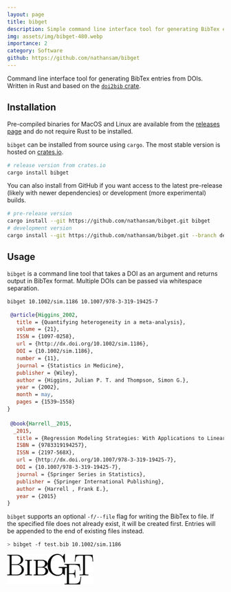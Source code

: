 ```yaml
---
layout: page
title: bibget
description: Simple command line interface tool for generating BibTex entries from DOIs
img: assets/img/bibget-480.webp
importance: 2
category: Software
github: https://github.com/nathansam/bibget
---
```



Command line interface tool for generating BibTex entries from DOIs. Written in 
Rust and based on the [`doi2bib` crate](https://crates.io/crates/doi2bib).  

<h2 class = "subheading"> Installation </h2>

Pre-compiled binaries for MacOS and Linux are available from the
[releases page](https://github.com/nathansam/bibget/releases) and do not require
Rust to be installed. 

`bibget` can be installed from source using `cargo`. The most stable version is
hosted on [crates.io](https://crates.io/crates/bibget).

``` bash
# release version from crates.io
cargo install bibget 
```

You can also install from GitHub if you want access to the latest pre-release
(likely with newer dependencies) or development (more experimental) builds.

``` bash
# pre-release version
cargo install --git https://github.com/nathansam/bibget.git bibget 
# development version 
cargo install --git https://github.com/nathansam/bibget.git --branch dev bibget 
```

<h2 class = "subheading"> Usage </h2>

`bibget` is a command line tool that takes a DOI as an argument and returns
output in BibTex format. Multiple DOIs can be passed via whitespace separation.

``` bash
bibget 10.1002/sim.1186 10.1007/978-3-319-19425-7
```

``` bibtex
 @article{Higgins_2002,
   title = {Quantifying heterogeneity in a meta‐analysis},
   volume = {21},
   ISSN = {1097-0258},
   url = {http://dx.doi.org/10.1002/sim.1186},
   DOI = {10.1002/sim.1186},
   number = {11},
   journal = {Statistics in Medicine},
   publisher = {Wiley},
   author = {Higgins, Julian P. T. and Thompson, Simon G.},
   year = {2002},
   month = may,
   pages = {1539–1558}
}

 @book{Harrell__2015,
  _2015,
   title = {Regression Modeling Strategies: With Applications to Linear Models, Logistic and Ordinal Regression, and Survival Analysis},
   ISBN = {9783319194257},
   ISSN = {2197-568X},
   url = {http://dx.doi.org/10.1007/978-3-319-19425-7},
   DOI = {10.1007/978-3-319-19425-7},
   journal = {Springer Series in Statistics},
   publisher = {Springer International Publishing},
   author = {Harrell , Frank E.},
   year = {2015}
}
```

`bibget` supports an optional `-f/--file` flag for writing the BibTex to
file. If the specified file does not already exist, it will be created first.
Entries will be appended to the end of existing files instead. 

``` bash
> bibget -f test.bib 10.1002/sim.1186
```

<img src="https://raw.githubusercontent.com/nathansam/bibget/master/bibget.png" alt = "bibget logo" width = 200 style = "margin: 0 auto;">